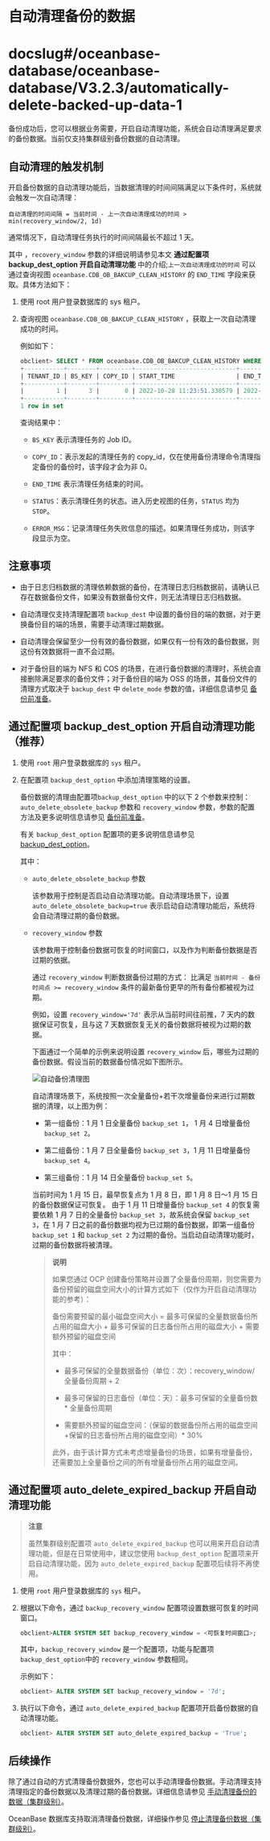 # 自动清理备份的数据

# docslug#/oceanbase-database/oceanbase-database/V3.2.3/automatically-delete-backed-up-data-1
备份成功后，您可以根据业务需要，开启自动清理功能，系统会自动清理满足要求的备份数据。当前仅支持集群级别备份数据的自动清理。

## 自动清理的触发机制

开启备份数据的自动清理功能后，当数据清理的时间间隔满足以下条件时，系统就会触发一次自动清理：

`自动清理的时间间隔 = 当前时间 - 上一次自动清理成功的时间 > min(recovery_window/2, 1d)`

通常情况下，自动清理任务执行的时间间隔最长不超过 1 天。

其中 ，`recovery_window` 参数的详细说明请参见本文 **通过配置项 backup_dest_option 开启自动清理功能** 中的介绍;`上一次自动清理成功的时间` 可以通过查询视图 `oceanbase.CDB_OB_BAKCUP_CLEAN_HISTORY` 的 `END_TIME` 字段来获取。具体方法如下：

1. 使用 root 用户登录数据库的 sys 租户。

2. 查询视图 `oceanbase.CDB_OB_BAKCUP_CLEAN_HISTORY` ，获取上一次自动清理成功的时间。

   例如如下：

   ```sql
   obclient> SELECT * FROM oceanbase.CDB_OB_BAKCUP_CLEAN_HISTORY WHERE tenant_id = 1 AND type = 'DELETE OBSOLETE BACKUP' AND ERROR_MSG='' ORDER BY END_TIME DESC LIMIT 1;
   +-----------+--------+---------+----------------------------+----------------------------+-------------+------------------------+--------+------------------+-----------+-------------------------------------------+
   | TENANT_ID | BS_KEY | COPY_ID | START_TIME                 | END_TIME                   | INCARNATION | TYPE                   | STATUS | PARAMETER        | ERROR_MSG | COMMENT                                   |
   +-----------+--------+---------+----------------------------+----------------------------+-------------+------------------------+--------+------------------+-----------+-------------------------------------------+
   |         1 |      3 |       0 | 2022-10-28 11:23:51.330579 | 2022-10-28 11:23:52.928141 |           1 | DELETE OBSOLETE BACKUP | STOP   | 1666927131324508 |           | server:xxx, trace_id:xxx                  |
   +-----------+--------+---------+----------------------------+----------------------------+-------------+------------------------+--------+------------------+-----------+-------------------------------------------+
   1 row in set
   ```

   查询结果中：

   * `BS_KEY` 表示清理任务的 Job ID。
  
   * `COPY_ID`：表示发起的清理任务的 copy_id，仅在使用备份清理命令清理指定备份的备份时，该字段才会为非 0。

   * `END_TIME` 表示清理任务结束的时间。

   * `STATUS`：表示清理任务的状态。进入历史视图的任务，`STATUS` 均为 `STOP`。
  
   * `ERROR_MSG`：记录清理任务失败信息的描述。如果清理任务成功，则该字段显示为空。

## 注意事项

* 由于日志归档数据的清理依赖数据的备份，在清理日志归档数据前，请确认已存在数据备份文件，如果没有数据备份文件，则无法清理日志归档数据。

* 自动清理仅支持清理配置项 `backup_dest` 中设置的备份目的端的数据，对于更换备份目的端的场景，需要手动清理过期数据。

* 自动清理会保留至少一份有效的备份数据，如果仅有一份有效的备份数据，则这份有效数据将一直不会过期。

* 对于备份目的端为 NFS 和 COS 的场景，在进行备份数据的清理时，系统会直接删除满足要求的备份文件；对于备份目的端为 OSS 的场景，其备份文件的清理方式取决于 `backup_dest` 中 `delete_mode` 参数的值，详细信息请参见 [备份前准备](1.preparations-before-backup.md)。

## 通过配置项 backup_dest_option 开启自动清理功能（推荐）

1. 使用 `root` 用户登录数据库的 `sys` 租户。

2. 在配置项 `backup_dest_option` 中添加清理策略的设置。

   备份数据的清理由配置项`backup_dest_option` 中的以下 2 个参数来控制： `auto_delete_obsolete_backup` 参数和 `recovery_window` 参数，参数的配置方法及更多说明信息请参见 [备份前准备](1.preparations-before-backup.md)。

   有关 `backup_dest_option` 配置项的更多说明信息请参见 [backup_dest_option](../../../12.reference-guide/3.system-configuration-items/18.backup_dest_option.md)。

   其中：

   * `auto_delete_obsolete_backup` 参数

     该参数用于控制是否启动自动清理功能。自动清理场景下，设置 `auto_delete_obsolete_backup=true` 表示启动自动清理功能后，系统将会自动清理过期的备份数据。

   * `recovery_window` 参数

     该参数用于控制备份数据可恢复的时间窗口，以及作为判断备份数据是否过期的依据。

     通过 `recovery_window` 判断数据备份过期的方式： 比满足 `当前时间 - 备份时间点 >= recovery_window` 条件的最新备份更早的所有备份都被视为过期。

     例如，设置 `recovery_window='7d'` 表示从当前时间往前推，7 天内的数据保证可恢复，且与这 7 天数据恢复无关的备份数据将被视为过期的数据。

     下面通过一个简单的示例来说明设置 `recovery_window` 后，哪些为过期的备份数据。假设当前的数据备份情况如下图所示。

     ![自动备份清理图](https://help-static-aliyun-doc.aliyuncs.com/assets/img/zh-CN/9039415461/p402766.png)

     自动清理场景下，系统按照一次全量备份+若干次增量备份来进行过期数据的清理，以上图为例：

     * 第一组备份：1 月 1 日全量备份 `backup_set 1`， 1 月 4 日增量备份 `backup_set 2`。

     * 第二组备份：1 月 7 日全量备份 `backup_set 3`，1 月 11 日增量备份 `backup_set 4`。

     * 第三组备份：1 月 14 日全量备份 `backup_set 5`。

     当前时间为 1 月 15 日，最早恢复点为 1 月 8 日，即 1 月 8 日～1 月 15 日的备份数据保证可恢复。
     由于 1 月 11 日增量备份 `backup_set 4` 的恢复需要依赖 1 月 7 日的全量备份 `backup_set 3`，故系统会保留 `backup_set 3`，在 1 月 7 日之前的备份数据均视为已过期的备份数据，即第一组备份`backup_set 1` 和 `backup_set 2` 为过期的备份。当启动自动清理功能时，过期的备份数据将被清理。

     >**说明**
     >
     >如果您通过 OCP 创建备份策略并设置了全量备份周期，则您需要为备份预留的磁盘空间大小的计算方式如下（仅作为开启自动清理功能的参考）：
     >
     >备份需要预留的最小磁盘空间大小 = 最多可保留的全量数据备份所占用的磁盘大小 + 最多可保留的日志备份所占用的磁盘大小 + 需要额外预留的磁盘空间
     >
     >其中：
     >
     >* 最多可保留的全量数据备份（单位：次）：recovery_window/全量备份周期 + 2
     >
     >* 最多可保留的日志备份（单位：天）：最多可保留的全量备份数 \* 全量备份周期
     >
     >* 需要额外预留的磁盘空间：（保留的数据备份所占用的磁盘空间+保留的日志备份所占用的磁盘空间）\* 30%
     >
     >此外，由于该计算方式未考虑增量备份的场景，如果有增量备份，还需要加上全量备份之间的所有增量备份所占用的磁盘空间。

## 通过配置项 auto_delete_expired_backup 开启自动清理功能

>**注意**
>
>虽然集群级别配置项 `auto_delete_expired_backup` 也可以用来开启自动清理功能，但是在日常使用中，建议您使用 `backup_dest_option` 配置项来开启自动清理功能，因为 `auto_delete_expired_backup` 配置项后续将不再使用。

1. 使用 `root` 用户登录数据库的 `sys` 租户。

2. 根据以下命令，通过 `backup_recovery_window` 配置项设置数据可恢复的时间窗口。

   ```sql
   obclient>ALTER SYSTEM SET backup_recovery_window = <可恢复时间窗口>;
   ```

   其中，`backup_recovery_window` 是一个配置项，功能与配置项 `backup_dest_option`中的 `recovery_window` 参数相同。

   示例如下：

   ```sql
   obclient> ALTER SYSTEM SET backup_recovery_window = '7d';
   ```

3. 执行以下命令，通过 `auto_delete_expired_backup` 配置项开启备份数据的自动清理功能。

   ```sql
   obclient> ALTER SYSTEM SET auto_delete_expired_backup = 'True';
   ```

## 后续操作

除了通过自动的方式清理备份数据外，您也可以手动清理备份数据。手动清理支持清理指定的备份数据以及清理过期的备份数据。详细信息请参见 [手动清理备份的数据（集群级别）](7.manually-clear-backup-data.md)。

OceanBase 数据库支持取消清理备份数据，详细操作参见 [停止清理备份数据（集群级别）](8.stop-clearing-backup-data.md)。
